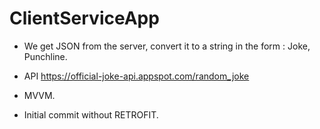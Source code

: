 # ClientServiceApp
- We get JSON from the server, convert it to a string in the form : Joke, Punchline.
- API https://official-joke-api.appspot.com/random_joke

- MVVM.

- Initial commit without RETROFIT.
